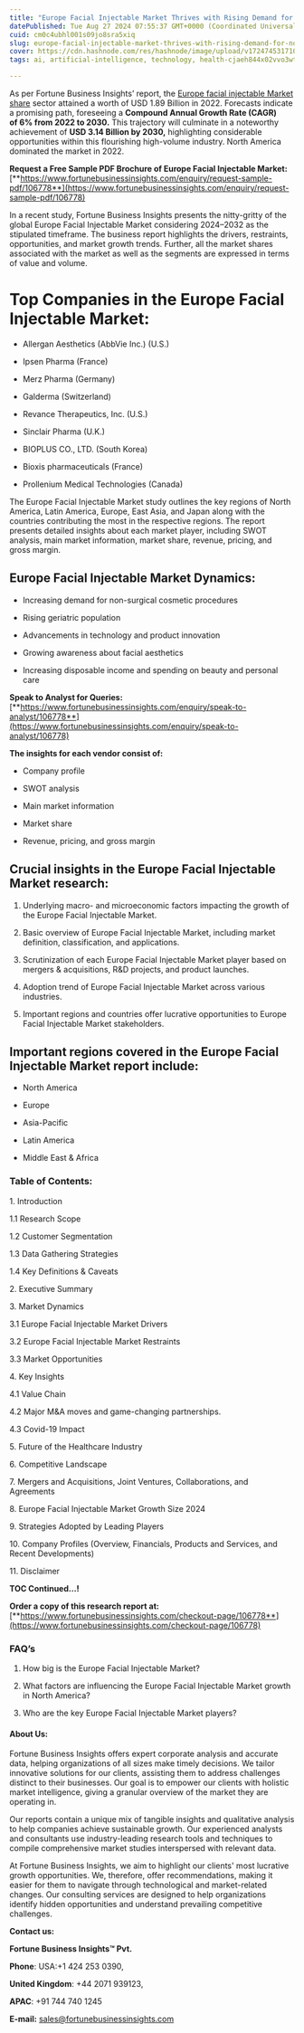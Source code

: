 ```yaml
---
title: "Europe Facial Injectable Market Thrives with Rising Demand for Non-Surgical Cosmetic Enhancements"
datePublished: Tue Aug 27 2024 07:55:37 GMT+0000 (Coordinated Universal Time)
cuid: cm0c4ubhl001s09jo8sra5xiq
slug: europe-facial-injectable-market-thrives-with-rising-demand-for-non-surgical-cosmetic-enhancements
cover: https://cdn.hashnode.com/res/hashnode/image/upload/v1724745317102/e40d2335-f2bf-450e-8429-8f2c35c9551c.png
tags: ai, artificial-intelligence, technology, health-cjaeh844x02vvo3wtj5r2s75q, healthcare

---
```


As per Fortune Business Insights’ report, the [Europe facial injectable Market share](https://www.fortunebusinessinsights.com/europe-facial-injectable-market-106778) sector attained a worth of USD 1.89 Billion in 2022. Forecasts indicate a promising path, foreseeing a **Compound Annual Growth Rate (CAGR) of 6% from 2022 to 2030.** This trajectory will culminate in a noteworthy achievement of **USD 3.14 Billion by 2030,** highlighting considerable opportunities within this flourishing high-volume industry. North America dominated the market in 2022.

**Request a Free Sample PDF Brochure of Europe Facial Injectable Market:** [**https://www.fortunebusinessinsights.com/enquiry/request-sample-pdf/106778**](https://www.fortunebusinessinsights.com/enquiry/request-sample-pdf/106778)

In a recent study, Fortune Business Insights presents the nitty-gritty of the global Europe Facial Injectable Market considering 2024–2032 as the stipulated timeframe. The business report highlights the drivers, restraints, opportunities, and market growth trends. Further, all the market shares associated with the market as well as the segments are expressed in terms of value and volume.

# **Top Companies in the Europe Facial Injectable Market:**

* Allergan Aesthetics (AbbVie Inc.) (U.S.)
    
* Ipsen Pharma (France)
    
* Merz Pharma (Germany)
    
* Galderma (Switzerland)
    
* Revance Therapeutics, Inc. (U.S.)
    
* Sinclair Pharma (U.K.)
    
* BIOPLUS CO., LTD. (South Korea)
    
* Bioxis pharmaceuticals (France)
    
* Prollenium Medical Technologies (Canada)
    

The Europe Facial Injectable Market study outlines the key regions of North America, Latin America, Europe, East Asia, and Japan along with the countries contributing the most in the respective regions. The report presents detailed insights about each market player, including SWOT analysis, main market information, market share, revenue, pricing, and gross margin.

## Europe Facial Injectable Market **Dynamics**:

* Increasing demand for non-surgical cosmetic procedures
    
* Rising geriatric population
    
* Advancements in technology and product innovation
    
* Growing awareness about facial aesthetics
    
* Increasing disposable income and spending on beauty and personal care
    

**Speak to Analyst for Queries:** [**https://www.fortunebusinessinsights.com/enquiry/speak-to-analyst/106778**](https://www.fortunebusinessinsights.com/enquiry/speak-to-analyst/106778)

**The insights for each vendor consist of:**

* Company profile
    
* SWOT analysis
    
* Main market information
    
* Market share
    
* Revenue, pricing, and gross margin
    

## **Crucial insights in the Europe Facial Injectable Market research:**

1. Underlying macro- and microeconomic factors impacting the growth of the Europe Facial Injectable Market.
    
2. Basic overview of Europe Facial Injectable Market, including market definition, classification, and applications.
    
3. Scrutinization of each Europe Facial Injectable Market player based on mergers & acquisitions, R&D projects, and product launches.
    
4. Adoption trend of Europe Facial Injectable Market across various industries.
    
5. Important regions and countries offer lucrative opportunities to Europe Facial Injectable Market stakeholders.
    

## **Important regions covered in the Europe Facial Injectable Market report include:**

* North America
    
* Europe
    
* Asia-Pacific
    
* Latin America
    
* Middle East & Africa
    

### **Table of Contents:**

1\. Introduction

1.1 Research Scope

1.2 Customer Segmentation

1.3 Data Gathering Strategies

1.4 Key Definitions & Caveats

2\. Executive Summary

3\. Market Dynamics

3.1 Europe Facial Injectable Market Drivers

3.2 Europe Facial Injectable Market Restraints

3.3 Market Opportunities

4\. Key Insights

4.1 Value Chain

4.2 Major M&A moves and game-changing partnerships.

4.3 Covid-19 Impact

5\. Future of the Healthcare Industry

6\. Competitive Landscape

7\. Mergers and Acquisitions, Joint Ventures, Collaborations, and Agreements

8\. Europe Facial Injectable Market Growth Size 2024

9\. Strategies Adopted by Leading Players

10\. Company Profiles (Overview, Financials, Products and Services, and Recent Developments)

11\. Disclaimer

**TOC Continued…!**

**Order a copy of this research report at:** [**https://www.fortunebusinessinsights.com/checkout-page/106778**](https://www.fortunebusinessinsights.com/checkout-page/106778)

### **FAQ’s**

1. How big is the Europe Facial Injectable Market?
    
2. What factors are influencing the Europe Facial Injectable Market growth in North America?
    
3. Who are the key Europe Facial Injectable Market players?
    

#### **About Us:**

Fortune Business Insights offers expert corporate analysis and accurate data, helping organizations of all sizes make timely decisions. We tailor innovative solutions for our clients, assisting them to address challenges distinct to their businesses. Our goal is to empower our clients with holistic market intelligence, giving a granular overview of the market they are operating in.

Our reports contain a unique mix of tangible insights and qualitative analysis to help companies achieve sustainable growth. Our experienced analysts and consultants use industry-leading research tools and techniques to compile comprehensive market studies interspersed with relevant data.

At Fortune Business Insights, we aim to highlight our clients' most lucrative growth opportunities. We, therefore, offer recommendations, making it easier for them to navigate through technological and market-related changes. Our consulting services are designed to help organizations identify hidden opportunities and understand prevailing competitive challenges.

**Contact us:**

**Fortune Business Insights™ Pvt.**

**Phone**: USA:+1 424 253 0390,

**United Kingdom**: +44 2071 939123,

**APAC**: +91 744 740 1245

**E-mail:** [sales@fortunebusinessinsights.com](mailto:sales@fortunebusinessinsights.com)